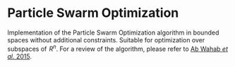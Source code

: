 # Particle Swarm Optimization

Implementation of the Particle Swarm Optimization algorithm in bounded spaces without additional constraints. Suitable for optimization over subspaces of $\!{R}^n$. For a review of the algorithm, please refer to [Ab Wahab _et al._ 2015](https://journals.plos.org/plosone/article?id=10.1371/journal.pone.0122827).